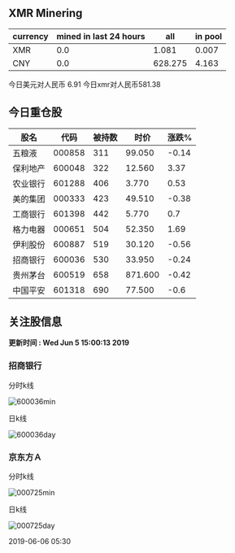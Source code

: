 ## XMR Minering

|currency|mined in last 24 hours|all|in pool|
|---|---|---|---|
|XMR|0.0|1.081|0.007|
|CNY|0.0|628.275|4.163|

今日美元对人民币 6.91	今日xmr对人民币581.38


## 今日重仓股 

|股名|代码|被持数|时价|涨跌%|
|---|---|---|---|---|
|五粮液|000858|311|99.050|-0.14|
|保利地产|600048|322|12.560|3.37|
|农业银行|601288|406|3.770|0.53|
|美的集团|000333|423|49.510|-0.38|
|工商银行|601398|442|5.770|0.7|
|格力电器|000651|504|52.350|1.69|
|伊利股份|600887|519|30.120|-0.56|
|招商银行|600036|530|33.950|-0.24|
|贵州茅台|600519|658|871.600|-0.42|
|中国平安|601318|690|77.500|-0.6|

## 关注股信息
**更新时间 : Wed Jun  5 15:00:13 2019**
### 招商银行 
分时k线

![600036min](http://image.sinajs.cn/newchart/min/n/sh600036.gif)

日k线

![600036day](http://image.sinajs.cn/newchart/daily/n/sh600036.gif)

### 京东方Ａ 
分时k线

![000725min](http://image.sinajs.cn/newchart/min/n/sz000725.gif)

日k线

![000725day](http://image.sinajs.cn/newchart/daily/n/sz000725.gif)

2019-06-06 05:30